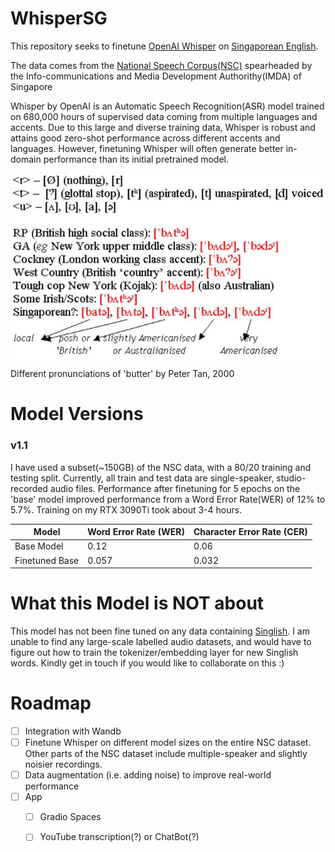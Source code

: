 # WhisperSG

This repository seeks to finetune [OpenAI Whisper](https://openai.com/blog/whisper/) on [Singaporean English](https://en.m.wikipedia.org/wiki/Singapore_English).

The data comes from the [National Speech Corpus(NSC)](https://www.imda.gov.sg/nationalspeechcorpus) spearheaded by the 
Info-communications and Media Development Authorithy(IMDA) of Singapore

Whisper by OpenAI is an Automatic Speech Recognition(ASR) model trained on 680,000 hours of supervised data coming from multiple languages and accents. Due to this large and diverse training data, Whisper is robust and attains good zero-shot performance across different accents and languages. However, finetuning Whisper will often generate better in-domain performance than its initial pretrained model.

![Different pronunciations of 'butter' by Peter Tan, 2000](https://github.com/ChanMunFai/Whisper_SG/blob/master/sg_eng.jpeg) 
Different pronunciations of 'butter' by Peter Tan, 2000
# Model Versions
### v1.1
I have used a subset(~150GB) of the NSC data, with a 80/20 training and testing split. Currently, all train and test data are single-speaker, studio-recorded audio files.
Performance after finetuning for 5 epochs on the 'base' model improved performance from a Word Error Rate(WER) of 12% to 5.7%.
Training on my RTX 3090Ti took about 3-4 hours.

| Model | Word Error Rate (WER) | Character Error Rate (CER) |
| ------------- | ------------- | ------------- |
| Base Model  | 0.12  | 0.06 |
| Finetuned Base | 0.057 | 0.032|

# What this Model is NOT about
This model has not been fine tuned on any data containing [Singlish](https://eresources.nlb.gov.sg/infopedia/articles/SIP_1745_2010-12-29.html). 
I am unable to find any large-scale labelled audio datasets, and would have to figure out how to train the tokenizer/embedding layer for new Singlish words. 
Kindly get in touch if you would like to collaborate on this :) 

# Roadmap 
- [ ] Integration with Wandb
- [ ] Finetune Whisper on different model sizes on the entire NSC dataset. Other parts of the NSC dataset include multiple-speaker and slightly noisier recordings. 
- [ ] Data augmentation (i.e. adding noise) to improve real-world performance 
- [ ] App
    - [ ] Gradio Spaces 
    - [ ] YouTube transcription(?) or ChatBot(?)

